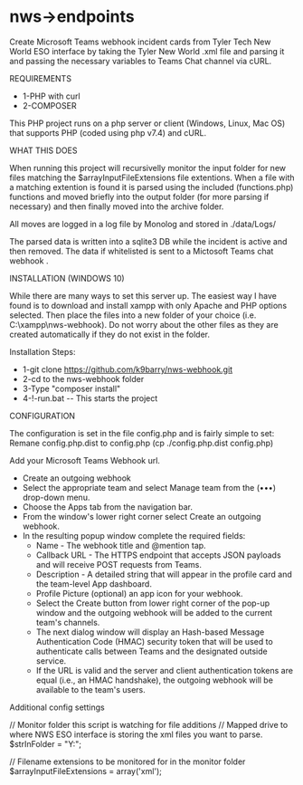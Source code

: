# nws->endpoints

  Create Microsoft Teams webhook incident cards from Tyler Tech New World ESO interface by taking the Tyler New World .xml file and parsing it 
  and passing the necessary variables to Teams Chat channel via cURL.
  
REQUIREMENTS
- 1-PHP with curl
- 2-COMPOSER

This PHP project runs on a php server or client (Windows, Linux, Mac OS) that supports PHP (coded using php v7.4) and cURL.

WHAT THIS DOES

  When running this project will recursivelly monitor the input folder for new files matching the $arrayInputFileExtensions file 
  extentions.  When a file with a matching extention is found it is parsed using the included (functions.php) functions and moved 
  briefly into the output folder (for more parsing if necessary) and then finally moved into the archive folder.  
  
  All moves are logged in a log file by Monolog and stored in ./data/Logs/  
  
  The parsed data is written into a sqlite3 DB while the incident is active and then removed.  The data if whitelisted is sent to a Mictosoft Teams chat webhook .

INSTALLATION (WINDOWS 10)

  While there are many ways to set this server up.  The easiest way I have found is to download and install xampp with only Apache 
  and PHP options selected.  Then place the files into a new folder of your choice (i.e. C:\xampp\nws-webhook).  Do not worry about the 
  other files as they are created automatically if they do not exist in the folder.
  


Installation Steps:
- 1-git clone https://github.com/k9barry/nws-webhook.git
- 2-cd to the nws-webhook folder
- 3-Type "composer install"
- 4-!-run.bat  --  This starts the project


CONFIGURATION

The configuration is set in the file config.php and is fairly simple to set:
Remane config.php.dist to config.php (cp ./config.php.dist config.php)

Add your Microsoft Teams Webhook url.
* Create an outgoing webhook
* Select the appropriate team and select Manage team from the (•••) drop-down menu.
* Choose the Apps tab from the navigation bar.
* From the window's lower right corner select Create an outgoing webhook.
* In the resulting popup window complete the required fields:
  * Name - The webhook title and @mention tap.
  * Callback URL - The HTTPS endpoint that accepts JSON payloads and will receive POST requests from Teams.
  * Description - A detailed string that will appear in the profile card and the team-level App dashboard.
  * Profile Picture (optional) an app icon for your webhook.
  * Select the Create button from lower right corner of the pop-up window and the outgoing webhook will be added to the current team's channels.
  * The next dialog window will display an Hash-based Message Authentication Code (HMAC) security token that will be used to authenticate calls between Teams and the designated outside service.
  * If the URL is valid and the server and client authentication tokens are equal (i.e., an HMAC handshake), the outgoing webhook will be available to the team's users.

Additional config settings

// Monitor folder this script is watching for file additions
// Mapped drive to where NWS ESO interface is storing the xml files you want to parse.
$strInFolder = "Y:";

// Filename extensions to be monitored for in the monitor folder
$arrayInputFileExtensions = array('xml');
